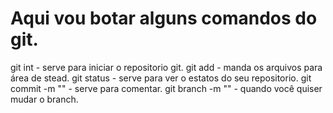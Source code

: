 # Aqui vou botar alguns comandos do git.

git int - serve para iniciar o repositorio git.
git add - manda os arquivos para área de stead.
git status - serve para ver o estatos do seu repositorio.
git commit -m "" - serve para comentar.
git branch -m "" - quando você quiser mudar o branch.